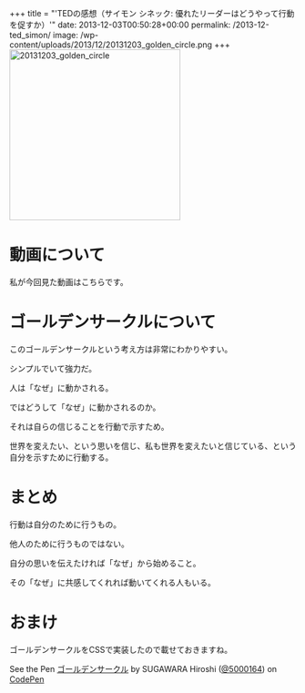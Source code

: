 +++
title = "'TEDの感想（サイモン シネック: 優れたリーダーはどうやって行動を促すか）'"
date: 2013-12-03T00:50:28+00:00
permalink: /2013-12-ted_simon/
image: /wp-content/uploads/2013/12/20131203_golden_circle.png
+++
[<img src="http://5000164.jp/wp-content/uploads/2013/12/20131203_golden_circle.png" alt="20131203_golden_circle" width="300" height="300" class="aligncenter size-full wp-image-965" srcset="http://5000164.jp/wp-content/uploads/2013/12/20131203_golden_circle.png 300w, http://5000164.jp/wp-content/uploads/2013/12/20131203_golden_circle-150x150.png 150w" sizes="(max-width: 300px) 100vw, 300px" />](http://5000164.jp/wp-content/uploads/2013/12/20131203_golden_circle.png)

# 動画について

私が今回見た動画はこちらです。

<div style="margin: 20px auto; text-align: center;">
</div>

# ゴールデンサークルについて

このゴールデンサークルという考え方は非常にわかりやすい。
  
シンプルでいて強力だ。
  
人は「なぜ」に動かされる。
  
ではどうして「なぜ」に動かされるのか。
  
それは自らの信じることを行動で示すため。
  
世界を変えたい、という思いを信じ、私も世界を変えたいと信じている、という自分を示すために行動する。

# まとめ

行動は自分のために行うもの。
  
他人のために行うものではない。
  
自分の思いを伝えたければ「なぜ」から始めること。
  
その「なぜ」に共感してくれれば動いてくれる人もいる。

# おまけ

ゴールデンサークルをCSSで実装したので載せておきますね。

<div class="codepen">
  <p data-height="268" data-theme-id="2816" data-slug-hash="DmwFo" data-user="5000164" data-default-tab="result" class='codepen'>
    See the Pen <a href='http://codepen.io/5000164/pen/DmwFo'>ゴールデンサークル</a> by SUGAWARA Hiroshi (<a href='http://codepen.io/5000164'>@5000164</a>) on <a href='http://codepen.io'>CodePen</a>
  </p>
  
  <p>
    </div>